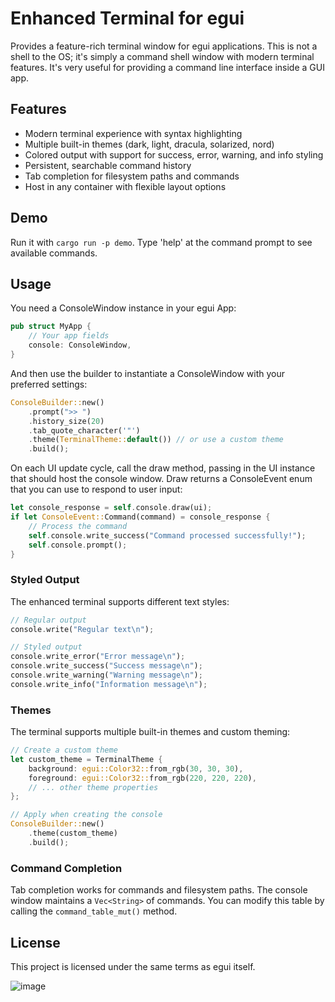 # Enhanced Terminal for egui

Provides a feature-rich terminal window for egui applications. This is not a shell to the OS; it's simply a command shell window with modern terminal features. It's very useful for providing a command line interface inside a GUI app.

## Features

- Modern terminal experience with syntax highlighting
- Multiple built-in themes (dark, light, dracula, solarized, nord)
- Colored output with support for success, error, warning, and info styling
- Persistent, searchable command history
- Tab completion for filesystem paths and commands
- Host in any container with flexible layout options

## Demo

Run it with `cargo run -p demo`. Type 'help' at the command prompt to see available commands.

## Usage

You need a ConsoleWindow instance in your egui App:

```rust
pub struct MyApp {
    // Your app fields
    console: ConsoleWindow,
}
```

And then use the builder to instantiate a ConsoleWindow with your preferred settings:

```rust
ConsoleBuilder::new()
    .prompt(">> ")
    .history_size(20)
    .tab_quote_character('"')
    .theme(TerminalTheme::default()) // or use a custom theme
    .build();
```

On each UI update cycle, call the draw method, passing in the UI instance that should host the console window. Draw returns a ConsoleEvent enum that you can use to respond to user input:

```rust
let console_response = self.console.draw(ui);
if let ConsoleEvent::Command(command) = console_response {
    // Process the command
    self.console.write_success("Command processed successfully!");
    self.console.prompt();
}
```

### Styled Output

The enhanced terminal supports different text styles:

```rust
// Regular output
console.write("Regular text\n");

// Styled output
console.write_error("Error message\n");
console.write_success("Success message\n");
console.write_warning("Warning message\n");
console.write_info("Information message\n");
```

### Themes

The terminal supports multiple built-in themes and custom theming:

```rust
// Create a custom theme
let custom_theme = TerminalTheme {
    background: egui::Color32::from_rgb(30, 30, 30),
    foreground: egui::Color32::from_rgb(220, 220, 220),
    // ... other theme properties
};

// Apply when creating the console
ConsoleBuilder::new()
    .theme(custom_theme)
    .build();
```

### Command Completion

Tab completion works for commands and filesystem paths. The console window maintains a `Vec<String>` of commands. You can modify this table by calling the `command_table_mut()` method.

## License

This project is licensed under the same terms as egui itself.

![image](https://github.com/user-attachments/assets/de2df396-68ac-4723-ae62-2811fb81ba05)
